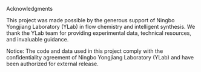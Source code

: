 Acknowledgments

This project was made possible by the generous support of Ningbo Yongjiang Laboratory (YLab) in flow chemistry and intelligent synthesis. We thank the YLab team for providing experimental data, technical resources, and invaluable guidance.

Notice: The code and data used in this project comply with the confidentiality agreement of Ningbo Yongjiang Laboratory (YLab) and have been authorized for external release.
